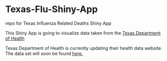 # Texas-Flu-Shiny-App
repo for Texas Influenza Related Deaths Shiny App

This Shiny App is going to visualize data taken from the <a href="http://soupfin.tdh.state.tx.us/death10.htm"> Texas Department of Health</a>


Texas Department of Health is currently updating their health data website.  The data set will soon be found <a href="http://healthdata.dshs.texas.gov/Home">here.</a>
